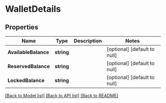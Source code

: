 # WalletDetails

## Properties
Name | Type | Description | Notes
------------ | ------------- | ------------- | -------------
**AvailableBalance** | **string** |  | [optional] [default to null]
**ReservedBalance** | **string** |  | [optional] [default to null]
**LockedBalance** | **string** |  | [optional] [default to null]

[[Back to Model list]](../README.md#documentation-for-models) [[Back to API list]](../README.md#documentation-for-api-endpoints) [[Back to README]](../README.md)


